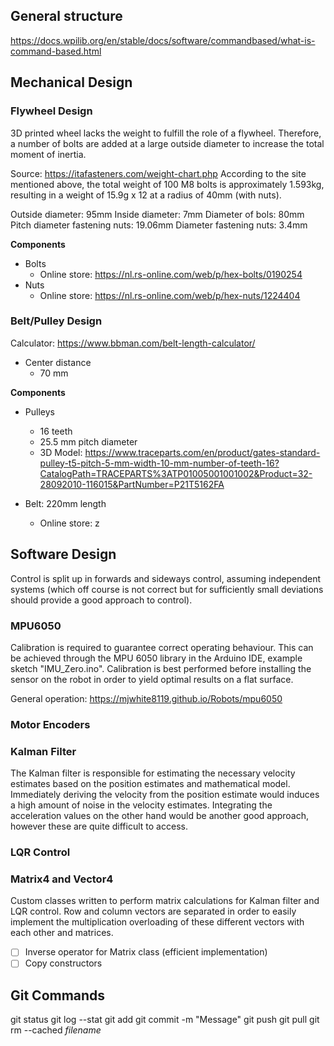 ## General structure

https://docs.wpilib.org/en/stable/docs/software/commandbased/what-is-command-based.html

## Mechanical Design

### Flywheel Design
3D printed wheel lacks the weight to fulfill the role of a flywheel. Therefore, a number of bolts are added at a large outside diameter to increase the total moment of inertia.

Source: https://itafasteners.com/weight-chart.php
According to the site mentioned above, the total weight of 100 M8 bolts is approximately 1.593kg, resulting in a weight of 15.9g x 12 at a radius of 40mm (with nuts).

Outside diameter: 95mm
Inside diameter: 7mm
Diameter of bols: 80mm
Pitch diameter fastening nuts: 19.06mm
Diameter fastening nuts: 3.4mm

**Components**
* Bolts
    * Online store: https://nl.rs-online.com/web/p/hex-bolts/0190254
* Nuts
    * Online store: https://nl.rs-online.com/web/p/hex-nuts/1224404


### Belt/Pulley Design
Calculator: https://www.bbman.com/belt-length-calculator/

* Center distance
    * 70 mm

**Components**
* Pulleys
    * 16 teeth
    * 25.5 mm pitch diameter
    * 3D Model: https://www.traceparts.com/en/product/gates-standard-pulley-t5-pitch-5-mm-width-10-mm-number-of-teeth-16?CatalogPath=TRACEPARTS%3ATP01005001001002&Product=32-28092010-116015&PartNumber=P21T5162FA

* Belt: 220mm length
    * Online store: z

## Software Design
Control is split up in forwards and sideways control, assuming independent systems (which off course is not correct but for sufficiently small deviations should provide a good approach to control). 

### MPU6050
Calibration is required to guarantee correct operating behaviour. This can be achieved through the MPU 6050 library in the Arduino IDE, example sketch "IMU_Zero.ino". Calibration is best performed before installing the sensor on the robot in order to yield optimal results on a flat surface.

General operation: https://mjwhite8119.github.io/Robots/mpu6050

### Motor Encoders

### Kalman Filter
The Kalman filter is responsible for estimating the necessary velocity estimates based on the position estimates and mathematical model. Immediately deriving the velocity from the position estimate would induces a high amount of noise in the velocity estimates. Integrating the acceleration values on the other hand would be another good approach, however these are quite difficult to access.

### LQR Control

### Matrix4 and Vector4
Custom classes written to perform matrix calculations for Kalman filter and LQR control. Row and column vectors are separated in order to easily implement the multiplication overloading of these different vectors with each other and matrices.
- [ ] Inverse operator for Matrix class (efficient implementation)
- [ ] Copy constructors

## Git Commands
git status
git log --stat
git add
git commit -m "Message"
git push
git pull
git rm --cached *filename*